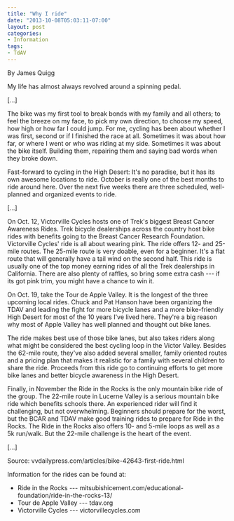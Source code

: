 ```yaml
---
title: "Why I ride"
date: "2013-10-08T05:03:11-07:00"
layout: post
categories:
- Information
tags:
- TdAV
---
```


By James Quigg  
  
My life has almost always revolved around a spinning pedal.

\[...\]

The bike was my first tool to break bonds with my family and all others; to feel the breeze on my face, to pick my own direction, to choose my speed, how high or how far I could jump. For me, cycling has been about whether I was first, second or if I finished the race at all. Sometimes it was about how far, or where I went or who was riding at my side. Sometimes it was about the bike itself. Building them, repairing them and saying bad words when they broke down.

Fast-forward to cycling in the High Desert: It's no paradise, but it has its own awesome locations to ride. October is really one of the best months to ride around here. Over the next five weeks there are three scheduled, well-planned and organized events to ride.

\[...\]

On Oct. 12, Victorville Cycles hosts one of Trek's biggest Breast Cancer Awareness Rides. Trek bicycle dealerships across the country host bike rides with benefits going to the Breast Cancer Research Foundation. Victorville Cycles' ride is all about wearing pink. The ride offers 12- and 25-mile routes. The 25-mile route is very doable, even for a beginner. It's a flat route that will generally have a tail wind on the second half. This ride is usually one of the top money earning rides of all the Trek dealerships in California. There are also plenty of raffles, so bring some extra cash --- if its got pink trim, you might have a chance to win it.

On Oct. 19, take the Tour de Apple Valley. It is the longest of the three upcoming local rides. Chuck and Pat Hanson have been organizing the TDAV and leading the fight for more bicycle lanes and a more bike-friendly High Desert for most of the 10 years I've lived here. They're a big reason why most of Apple Valley has well planned and thought out bike lanes.

The ride makes best use of those bike lanes, but also takes riders along what might be considered the best cycling loop in the Victor Valley. Besides the 62-mile route, they've also added several smaller, family oriented routes and a pricing plan that makes it realistic for a family with several children to share the ride. Proceeds from this ride go to continuing efforts to get more bike lanes and better bicycle awareness in the High Desert.

Finally, in November the Ride in the Rocks is the only mountain bike ride of the group. The 22-mile route in Lucerne Valley is a serious mountain bike ride which benefits schools there. An experienced rider will find it challenging, but not overwhelming. Beginners should prepare for the worst, but the BCAR and TDAV make good training rides to prepare for Ride in the Rocks. The Ride in the Rocks also offers 10- and 5-mile loops as well as a 5k run/walk. But the 22-mile challenge is the heart of the event.

\[...\]

Source: vvdailypress.com/articles/bike-42643-first-ride.html

Information for the rides can be found at:

- Ride in the Rocks --- mitsubishicement.com/educational-foundation/ride-in-the-rocks-13/
- Tour de Apple Valley --- tdav.org
- Victorville Cycles --- victorvillecycles.com